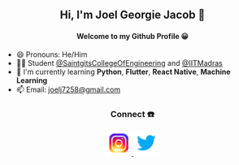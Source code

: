## <p align="center"> Hi, I'm Joel Georgie Jacob 👋 </p>
#### <p align="center"> Welcome to my Github Profile 😀 </p>



- 😄 Pronouns: He/Him
- 👨‍🎓 Student [@SaintgitsCollegeOfEngineering](https://saintgits.org/engineering-college/) and [@IITMadras](https://onlinedegree.iitm.ac.in/)
- 🌱 I'm currently learning **Python**, **Flutter**, **React Native**, **Machine Learning**
- 📫 Email: <joelj7258@gmail.com>


### <p align="center">Connect ☎️</p>
<p align="center">
  <a href="https://www.instagram.com/joelj7258"> <img src="/images/icons8-instagram-1.svg" width="50"/> </a>
  <a href="https://twitter.com/Joelj7258?t=HLq7vAP_LzGPfu7dEHritA&s=08"> <img src="/images/icons8-twitter-1.svg" width="50"/> </a>
</p>


  
